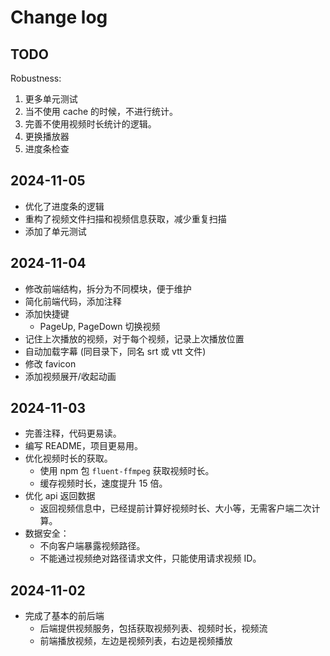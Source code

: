 # Change log

## TODO

Robustness:

1. 更多单元测试
2. 当不使用 cache 的时候，不进行统计。
3. 完善不使用视频时长统计的逻辑。
4. 更换播放器
5. 进度条检查

## 2024-11-05

- 优化了进度条的逻辑
- 重构了视频文件扫描和视频信息获取，减少重复扫描
- 添加了单元测试

## 2024-11-04

- 修改前端结构，拆分为不同模块，便于维护
- 简化前端代码，添加注释
- 添加快捷键
  - PageUp, PageDown 切换视频
- 记住上次播放的视频，对于每个视频，记录上次播放位置
- 自动加载字幕 (同目录下，同名 srt 或 vtt 文件)
- 修改 favicon
- 添加视频展开/收起动画

## 2024-11-03

- 完善注释，代码更易读。
- 编写 README，项目更易用。
- 优化视频时长的获取。
  - 使用 npm 包 `fluent-ffmpeg` 获取视频时长。
  - 缓存视频时长，速度提升 15 倍。
- 优化 api 返回数据
  - 返回视频信息中，已经提前计算好视频时长、大小等，无需客户端二次计算。
- 数据安全：
  - 不向客户端暴露视频路径。
  - 不能通过视频绝对路径请求文件，只能使用请求视频 ID。

## 2024-11-02

- 完成了基本的前后端
  - 后端提供视频服务，包括获取视频列表、视频时长，视频流
  - 前端播放视频，左边是视频列表，右边是视频播放
